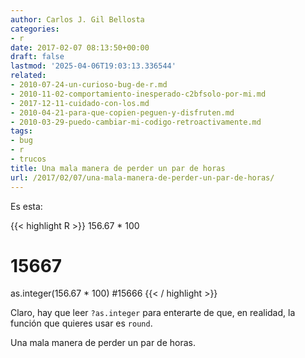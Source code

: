 ```yaml
---
author: Carlos J. Gil Bellosta
categories:
- r
date: 2017-02-07 08:13:50+00:00
draft: false
lastmod: '2025-04-06T19:03:13.336544'
related:
- 2010-07-24-un-curioso-bug-de-r.md
- 2010-11-02-comportamiento-inesperado-c2bfsolo-por-mi.md
- 2017-12-11-cuidado-con-los.md
- 2010-04-21-para-que-copien-peguen-y-disfruten.md
- 2010-03-29-puedo-cambiar-mi-codigo-retroactivamente.md
tags:
- bug
- r
- trucos
title: Una mala manera de perder un par de horas
url: /2017/02/07/una-mala-manera-de-perder-un-par-de-horas/
---
```


Es esta:

{{< highlight R >}}
156.67 * 100
# 15667
as.integer(156.67 * 100)
#15666
{{< / highlight >}}

Claro, hay que leer `?as.integer` para enterarte de que, en realidad, la función que quieres usar es `round`.

Una mala manera de perder un par de horas.
